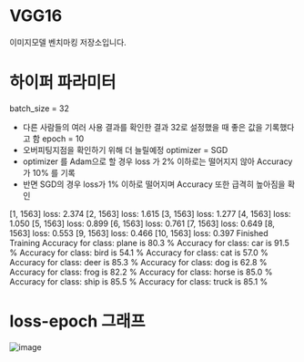 # VGG16
이미지모델 벤치마킹 저장소입니다.

# 하이퍼 파라미터
batch_size = 32
 - 다른 사람들의 여러 사용 결과를 확인한 결과 32로 설정했을 때 좋은 값을 기록했다고 함
epoch = 10
 - 오버피팅지점을 확인하기 위해 더 늘릴예정
optimizer = SGD
 - optimizer 를 Adam으로 할 경우 loss 가 2% 이하로는 떨어지지 않아 Accuracy 가 10% 를 기록
 - 반면 SGD의 경우 loss가 1% 이하로 떨어지며 Accuracy 또한 급격히 높아짐을 확인

[1,  1563] loss: 2.374
[2,  1563] loss: 1.615
[3,  1563] loss: 1.277
[4,  1563] loss: 1.050
[5,  1563] loss: 0.899
[6,  1563] loss: 0.761
[7,  1563] loss: 0.649
[8,  1563] loss: 0.553
[9,  1563] loss: 0.466
[10,  1563] loss: 0.397
Finished Training
Accuracy for class: plane is 80.3 %
Accuracy for class: car   is 91.5 %
Accuracy for class: bird  is 54.1 %
Accuracy for class: cat   is 57.0 %
Accuracy for class: deer  is 85.3 %
Accuracy for class: dog   is 62.8 %
Accuracy for class: frog  is 82.2 %
Accuracy for class: horse is 85.0 %
Accuracy for class: ship  is 85.5 %
Accuracy for class: truck is 85.1 %

# loss-epoch 그래프
![image](https://user-images.githubusercontent.com/113009722/228559751-046ce036-fc25-4802-b97b-b84d699ebc68.png)
